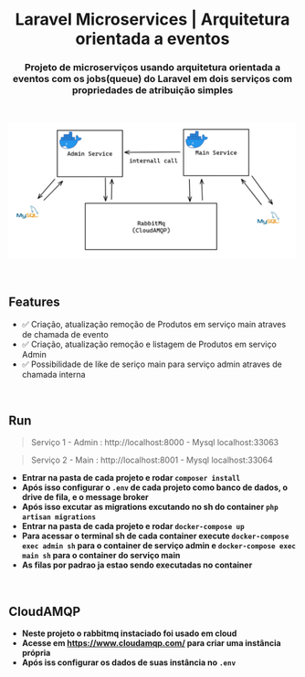 <h1 align="center">Laravel Microservices | Arquitetura orientada a eventos</h1>
<h3  align="center">Projeto de microserviços usando arquitetura orientada a eventos com os jobs(queue) do Laravel em dois serviços com propriedades de atribuição simples</h3>
<br />
<p align="center">
    <img src="./.github/microservices_laravel.png">
</p>
<br />

<h2>Features</h2>

<ul>
<li>✅ Criação, atualização remoção de Produtos em serviço main atraves de chamada de evento</li>
<li>✅ Criação, atualização remoção e listagem de Produtos em serviço Admin</li>
<li>✅ Possibilidade de like de seriço main para serviço admin atraves de chamada interna</li>
</ul>

<br />

## Run
> Serviço 1 - Admin : http://localhost:8000 - Mysql localhost:33063

> Serviço 2 - Main : http://localhost:8001 - Mysql localhost:33064

- **Entrar na pasta de cada projeto e rodar `composer install`**
- **Após isso configurar o `.env` de cada projeto como banco de dados, o drive de fila, e o message broker**
- **Após isso excutar as migrations excutando no sh do container `php artisan migrations`**
- **Entrar na pasta de cada projeto e rodar `docker-compose up`**
- **Para acessar o terminal sh de cada container execute `docker-compose exec admin sh` para o container de serviço admin e `docker-compose exec main sh` para o container do serviço main**
- **As filas por padrao ja estao sendo executadas no container**
<br />

## CloudAMQP
- **Neste projeto o rabbitmq instaciado foi usado em cloud**
- **Acesse em <a>https://www.cloudamqp.com/</a> para criar uma instância própria**
- **Após iss configurar os dados de suas instância no `.env`**


